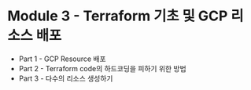 # Module 3 - Terraform 기초 및 GCP 리소스 배포
- Part 1 - GCP Resource 배포
- Part 2 - Terraform code의 하드코딩을 피하기 위한 방법
- Part 3 - 다수의 리소스 생성하기
